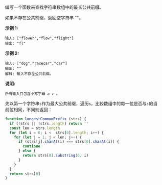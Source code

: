 编写一个函数来查找字符串数组中的最长公共前缀。

如果不存在公共前缀，返回空字符串 ""。

**示例 1:**
```
输入: ["flower","flow","flight"]
输出: "fl"
```

**示例 2:**
```
输入: ["dog","racecar","car"]
输出: ""
解释: 输入不存在公共前缀。
```

**说明:**
```
所有输入只包含小写字母 a-z 。
```

先以第一个字符串`s`作为最大公共前缀，遍历`s`，比较数组中的每一位是否与`s`的当前位相同，不同则返回：
```js
function longestCommonPrefix (strs) {
  if (!strs || !strs.length) return ''
  const len = strs.length
  for (let i = 0; i <  strs[0].length; i++) {
    for (let j = 1; j < len; j++) {
      if (strs[j].charAt(i) === strs[0].charAt(i)) {
        continue
      } else {
        return strs[0].substring(0, i)
      }
    }
  }
  return strs[0]
}
```
